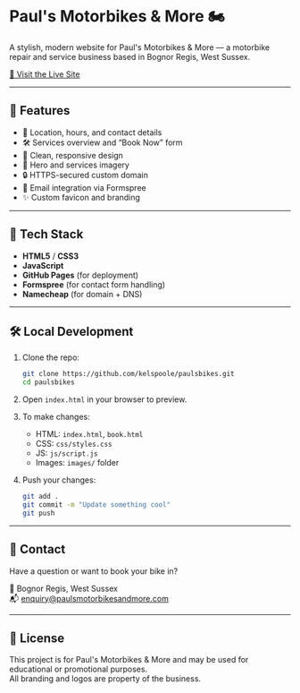 # Paul's Motorbikes & More 🏍️

A stylish, modern website for Paul's Motorbikes & More — a motorbike repair and service business based in Bognor Regis, West Sussex.

[🔗 Visit the Live Site](https://www.paulsmotorbikesandmore.com)

---

## 🚀 Features

- 📍 Location, hours, and contact details
- 🛠️ Services overview and “Book Now” form
- 🎯 Clean, responsive design
- 📸 Hero and services imagery
- 🔒 HTTPS-secured custom domain
- 💬 Email integration via Formspree
- ✨ Custom favicon and branding

---

## 🧱 Tech Stack

- **HTML5** / **CSS3**
- **JavaScript**
- **GitHub Pages** (for deployment)
- **Formspree** (for contact form handling)
- **Namecheap** (for domain + DNS)

---

## 🛠️ Local Development

1. Clone the repo:

   ```bash
   git clone https://github.com/kelspoole/paulsbikes.git
   cd paulsbikes
   ```

2. Open `index.html` in your browser to preview.

3. To make changes:
   - HTML: `index.html`, `book.html`
   - CSS: `css/styles.css`
   - JS: `js/script.js`
   - Images: `images/` folder

4. Push your changes:

   ```bash
   git add .
   git commit -m "Update something cool"
   git push
   ```

---

## 📧 Contact

Have a question or want to book your bike in?

📍 Bognor Regis, West Sussex  
📬 [enquiry@paulsmotorbikesandmore.com](mailto:enquiry@paulsmotorbikesandmore.com)

---

## 🧾 License

This project is for Paul's Motorbikes & More and may be used for educational or promotional purposes.  
All branding and logos are property of the business.
